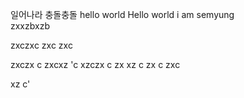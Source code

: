 일어나라 충돌충돌
hello world
Hello world
i am semyung  
zxxzbxzb

zxczxc
zxc
zxc

zxczx
c
zxcxz
'c
xzczx
c
zx
xz
c
zx
c
zxc

xz
c'